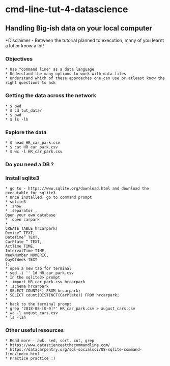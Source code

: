 # cmd-line-tut-4-datascience

## Handling Big-ish data on your local computer

*Disclaimer - Between the tutorial planned to execution, many of you learnt a lot or know a lot!

### Objectives
```
* Use "command line" as a data language
* Understand the many options to work with data files 
* Understand which of these approaches one can use or atleast know the right questions to ask 
```
### Getting the data across the network
```
* $ pwd
* $ cd tut_data/
* $ pwd
* $ ls -lh 
```

### Explore the data ###
```
* $ head HR_car_park.csv
* $ cat HR_car_park.csv
* $ wc -l HR_car_park.csv
```

### Do you need a DB ?
### Install sqlite3
```
* go to - https://www.sqlite.org/download.html and download the executable for sqlite3 
* Once installed, go to command prompt
* sqlite3
* .show
* .separator , 
Open your own database
* .open carpark
* 
CREATE TABLE hrcarpark(
Device” TEXT, 
DateTime” TEXT,
CarPlate ” TEXT,
ActTime TIME, 
IntervalTime TIME,
WeekNumber NUMERIC, 
DayOfWeek TEXT
);
* open a new tab for terminal
* sed -i '' 1d HR_car_park.csv
* In the sqlite3> prompt
* .import HR_car_park.csv hrcarpark
* .schema hrcarpark
* SELECT COUNT(*) FROM hrcarpark;
* SELECT count(DISTINCT(CarPlate)) FROM hrcarpark;
* 
* back to the terminal prompt
* grep '2018-08-[0-9]*' HR_car_park.csv > august_cars.csv
* wc -l august_cars.csv
* ls -lah

```


### Other useful resources 
```
* Read more - awk, sed, sort, cut, grep
* https://www.datascienceatthecommandline.com/ 
* https://datacarpentry.org/sql-socialsci/08-sqlite-command-line/index.html
* Practice practice :)
```

